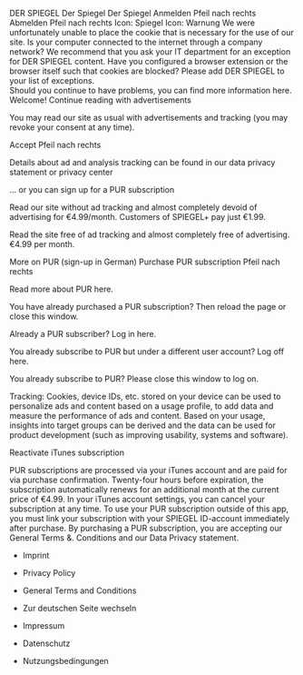 DER SPIEGEL Der Spiegel Der Spiegel Anmelden Pfeil nach rechts Abmelden Pfeil nach rechts Icon: Spiegel Icon: Warnung We were unfortunately unable to place the cookie that is necessary for the use of our site. Is your computer connected to the internet through a company network? We recommend that you ask your IT department for an exception for DER SPIEGEL content. Have you configured a browser extension or the browser itself such that cookies are blocked? Please add DER SPIEGEL to your list of exceptions.  
Should you continue to have problems, you can find more information here. Welcome! Continue reading with advertisements

You may read our site as usual with advertisements and tracking (you may revoke your consent at any time).

Accept Pfeil nach rechts

Details about ad and analysis tracking can be found in our data privacy statement or privacy center

… or you can sign up for a PUR subscription

Read our site without ad tracking and almost completely devoid of advertising for €4.99/month. Customers of SPIEGEL+ pay just €1.99.

Read the site free of ad tracking and almost completely free of advertising. €4.99 per month.

More on PUR (sign-up in German) Purchase PUR subscription Pfeil nach rechts

Read more about PUR here.

You have already purchased a PUR subscription? Then reload the page or close this window.

Already a PUR subscriber? Log in here.

You already subscribe to PUR but under a different user account? Log off here.

You already subscribe to PUR? Please close this window to log on.

Tracking: Cookies, device IDs, etc. stored on your device can be used to personalize ads and content based on a usage profile, to add data and measure the performance of ads and content. Based on your usage, insights into target groups can be derived and the data can be used for product development (such as improving usability, systems and software).

Reactivate iTunes subscription

PUR subscriptions are processed via your iTunes account and are paid for via purchase confirmation. Twenty-four hours before expiration, the subscription automatically renews for an additional month at the current price of €4.99. In your iTunes account settings, you can cancel your subscription at any time. To use your PUR subscription outside of this app, you must link your subscription with your SPIEGEL ID-account immediately after purchase. By purchasing a PUR subscription, you are accepting our General Terms &. Conditions and our Data Privacy statement.

*   Imprint
*   Privacy Policy
*   General Terms and Conditions

*   Zur deutschen Seite wechseln

*   Impressum
*   Datenschutz
*   Nutzungsbedingungen